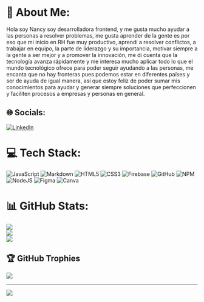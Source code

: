 # 💫 About Me:
Hola soy Nancy soy desarrolladora frontend, y me gusta mucho ayudar a las personas a resolver problemas, me gusta aprender de la gente es por eso que mi inicio en RH fue muy productivo, aprendí a resolver conflictos, a trabajar en equipo, la parte de liderazgo y su importancia, motivar siempre a la gente a ser mejor y a promover la innovación, me di cuenta que la tecnología avanza rápidamente y me interesa mucho aplicar todo lo que el mundo tecnológico ofrece para poder seguir ayudando a las personas, me encanta que no hay fronteras pues podemos estar en diferentes países y ser de ayuda de igual manera, así que estoy feliz de poder sumar mis conocimientos para ayudar y generar siempre soluciones que perfeccionen y faciliten procesos a empresas y personas en general.


## 🌐 Socials:
[![LinkedIn](https://img.shields.io/badge/LinkedIn-%230077B5.svg?logo=linkedin&logoColor=white)](https://linkedin.com/in/www.linkedin.com/in/nnallely) 

# 💻 Tech Stack:
![JavaScript](https://img.shields.io/badge/javascript-%23323330.svg?style=for-the-badge&logo=javascript&logoColor=%23F7DF1E) ![Markdown](https://img.shields.io/badge/markdown-%23000000.svg?style=for-the-badge&logo=markdown&logoColor=white) ![HTML5](https://img.shields.io/badge/html5-%23E34F26.svg?style=for-the-badge&logo=html5&logoColor=white) ![CSS3](https://img.shields.io/badge/css3-%231572B6.svg?style=for-the-badge&logo=css3&logoColor=white) ![Firebase](https://img.shields.io/badge/firebase-%23039BE5.svg?style=for-the-badge&logo=firebase) ![GitHub](https://img.shields.io/badge/GitHub-%23121011.svg?style=for-the-badge&logo=github&logoColor=white) ![NPM](https://img.shields.io/badge/NPM-%23000000.svg?style=for-the-badge&logo=npm&logoColor=white) ![NodeJS](https://img.shields.io/badge/node.js-6DA55F?style=for-the-badge&logo=node.js&logoColor=white) 	![Figma](https://img.shields.io/badge/figma-%23F24E1E.svg?style=for-the-badge&logo=figma&logoColor=white) ![Canva](https://img.shields.io/badge/Canva-%2300C4CC.svg?style=for-the-badge&logo=Canva&logoColor=white)
# 📊 GitHub Stats:
![](https://github-readme-stats.vercel.app/api?username=NancyNallely&theme=radical&hide_border=false&include_all_commits=false&count_private=false)<br/>
![](https://github-readme-streak-stats.herokuapp.com/?user=NancyNallely&theme=radical&hide_border=false)<br/>
![](https://github-readme-stats.vercel.app/api/top-langs/?username=NancyNallely&theme=radical&hide_border=false&include_all_commits=false&count_private=false&layout=compact)

## 🏆 GitHub Trophies
![](https://github-profile-trophy.vercel.app/?username=NancyNallely&theme=monokai&no-frame=false&no-bg=true&margin-w=4)

---
[![](https://visitcount.itsvg.in/api?id=NancyNallely&icon=0&color=0)](https://visitcount.itsvg.in)

<!-- Proudly created with GPRM ( https://gprm.itsvg.in ) -->
